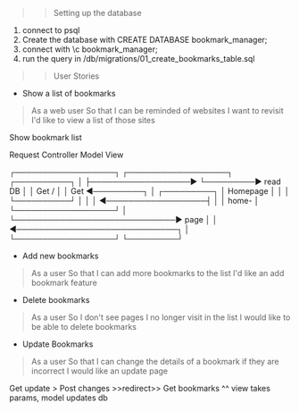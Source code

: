 
>> Setting up the database
1. connect to psql
2. Create the database with CREATE DATABASE bookmark_manager;
3. connect with \c bookmark_manager;
4. run the query in /db/migrations/01_create_bookmarks_table.sql


>> User Stories

 - Show a list of bookmarks

 > As a web user
 > So that I can be reminded of websites I want to revisit
 > I'd like to view a list of those sites



  Show bookmark list


  Request                              Controller                   Model               View

┌──────────────────┐                  ┌──────────────────┐         ┌──────────┐
│                  ├──────────────────►                  └─────────► read DB  │
│ Get /            │                  │ Get              ◄─────────┐          │        ┌─────────┐
│ Homepage         │                  │                  │         └──────────┘        │         │
│                  ◄──────────────────┤                  │                             │ home-   │
└──────────────────┘                  │                  └─────────────────────────────► page    │
                                      │                  ◄─────────────────────────────┐         │
                                      └──────────────────┘                             └─────────┘

 - Add new bookmarks

 > As a user
 > So that I can add more bookmarks to the list
 > I'd like an add bookmark feature

  - Delete bookmarks

 > As a user
 > So I don't see pages I no longer visit in the list
 > I would like to be able to delete bookmarks

  - Update Bookmarks

  > As a user
  > So that I can change the details of a bookmark if they are incorrect
  > I would like an update page

  Get update > Post changes >>redirect>> Get bookmarks
    ^^ view takes params, model updates db